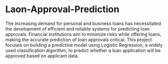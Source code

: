 # Laon-Approval-Prediction

The increasing demand for personal and business loans has 
necessitated the development of efficient and reliable systems for predicting loan approvals. 
Financial institutions aim to minimize risks while offering loans, making the accurate prediction 
of loan approvals critical. This project focuses on building a predictive model using Logistic 
Regression, a widely used classification algorithm, to predict whether a loan application will be 
approved based on applicant data.
